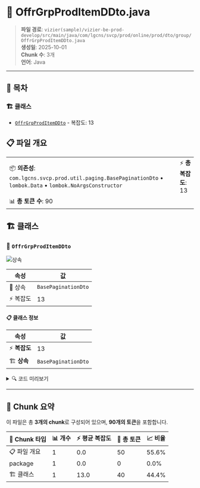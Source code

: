 # 📄 OffrGrpProdItemDDto.java

> **파일 경로**: `vizier(sample)/vizier-be-prod-develop/src/main/java/com/lgcns/svcp/prod/online/prod/dto/group/OffrGrpProdItemDDto.java`  
> **생성일**: 2025-10-01  
> **Chunk 수**: 3개  
> **언어**: Java
---

## 📑 목차

### 🏗️ 클래스
- [`OffrGrpProdItemDDto`](#class-offrgrpproditemddto) - 복잡도: 13

## 📋 파일 개요

| | |
|--|--|
| 📦 **의존성**: `com.lgcns.svcp.prod.util.paging.BasePaginationDto` • `lombok.Data` • `lombok.NoArgsConstructor` | ⚡ **총 복잡도**: 13 |
| 📊 **총 토큰 수**: 90 |  |



## 🏗️ 클래스

### <a id="class-offrgrpproditemddto"></a>🎯 `OffrGrpProdItemDDto`

![상속](https://img.shields.io/badge/상속-1개-blue)

| 속성 | 값 |
|------|----|
| 🧬 상속 | `BasePaginationDto` |
| ⚡ 복잡도 | 13 |



#### 📋 클래스 정보

| 속성 | 값 |
|------|----|
| ⚡ **복잡도** | 13 || 📍 **라인 범위** | 9-9 |
| 🏗️ **상속** | `BasePaginationDto` || 🏷️ **태그** | `class, java` |

<details>
<summary>🔍 코드 미리보기</summary>

```java
public class OffrGrpProdItemDDto extends BasePaginationDto {
	private String offrGrpUuid;
	private String prodItemOffrTmplUuid;
	private String offrGrpCd;
	private String prodItemCd;
	private String valdStrtDtm;
	private String valdEndDtm;
	private String offrTmplYn;
	private String rgstUsr;
	private String rgstDtm;
	private String updUsr;
	private String updDtm;

}...
```

**Chunk 정보**
- 🆔 **ID**: `3e716a60e55c`
- 📍 **라인**: 9-9
- 📊 **토큰**: 40
- 🏷️ **태그**: `class, java`

</details>

---





## 🧩 Chunk 요약

이 파일은 총 **3개의 chunk**로 구성되어 있으며, **90개의 토큰**을 포함합니다.

| 🧩 Chunk 타입 | 📊 개수 | ⚡ 평균 복잡도 | 📝 총 토큰 | 📈 비율 |
|---------------|--------|-------------|----------|--------|
| 📋 파일 개요 | 1 | 0.0 | 50 | 55.6% |
| package | 1 | 0.0 | 0 | 0.0% |
| 🏗️ 클래스 | 1 | 13.0 | 40 | 44.4% |

